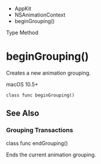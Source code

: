 

- AppKit
- NSAnimationContext
-  beginGrouping() 

Type Method

# beginGrouping()

Creates a new animation grouping.

macOS 10.5+

``` source
class func beginGrouping()
```

## See Also

### Grouping Transactions

class func endGrouping()

Ends the current animation grouping.


